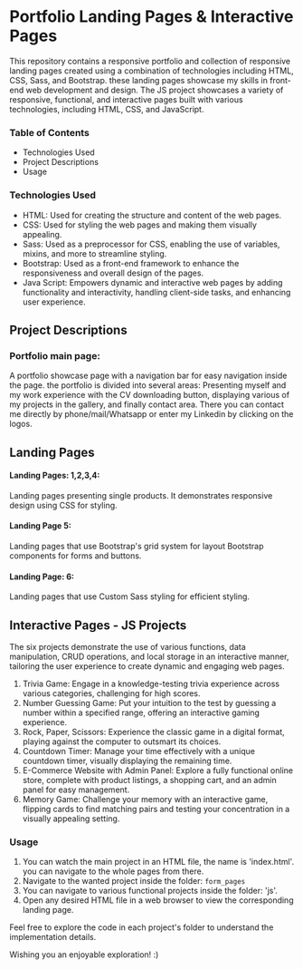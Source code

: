 # Portfolio Landing Pages & Interactive Pages

This repository contains a responsive portfolio and collection of responsive landing pages created using a combination of technologies 
including HTML, CSS, Sass, and Bootstrap. these landing pages showcase my skills in front-end web development and design.
The JS project showcases a variety of responsive, functional, and interactive pages built with various technologies, including HTML, CSS, and JavaScript.



### Table of Contents

- Technologies Used
- Project Descriptions
- Usage



### Technologies Used

- HTML: Used for creating the structure and content of the web pages.
- CSS: Used for styling the web pages and making them visually appealing.
- Sass: Used as a preprocessor for CSS, enabling the use of variables, mixins, and more to streamline styling.
- Bootstrap: Used as a front-end framework to enhance the responsiveness and overall design of the pages.
- Java Script: Empowers dynamic and interactive web pages by adding functionality and interactivity, handling client-side tasks, and enhancing user experience.



## Project Descriptions

### Portfolio main page:
A portfolio showcase page with a navigation bar for easy navigation inside the page.
the portfolio is divided into several areas: 
Presenting myself and my work experience with the CV downloading button, 
displaying various of my projects in the gallery, and finally contact area.
There you can contact me directly by phone/mail/Whatsapp or enter my Linkedin by clicking on the logos.

## Landing Pages
#### Landing Pages: 1,2,3,4: 
Landing pages presenting single products. It demonstrates responsive design using CSS for styling.
 
#### Landing Page 5:
Landing pages that use Bootstrap's grid system for layout Bootstrap components for forms and buttons.

#### Landing Page: 6: 
Landing pages that use Custom Sass styling for efficient styling.




## Interactive Pages - JS Projects
The six projects demonstrate the use of various functions, data manipulation, CRUD operations, and local storage in an interactive manner, tailoring the user experience to create dynamic and engaging web pages.

1. Trivia Game: Engage in a knowledge-testing trivia experience across various categories, challenging for high scores.
2. Number Guessing Game: Put your intuition to the test by guessing a number within a specified range, offering an interactive gaming experience.
3. Rock, Paper, Scissors: Experience the classic game in a digital format, playing against the computer to outsmart its choices.
4. Countdown Timer: Manage your time effectively with a unique countdown timer, visually displaying the remaining time.
5. E-Commerce Website with Admin Panel: Explore a fully functional online store, complete with product listings, a shopping cart, and an admin panel for easy management.
6. Memory Game: Challenge your memory with an interactive game, flipping cards to find matching pairs and testing your concentration in a visually appealing setting.




### Usage

1. You can watch the main project in an HTML file, the name is 'index.html'. you can navigate to the whole pages from there.
2. Navigate to the wanted project inside the folder: `form_pages`
3. You can navigate to various functional projects inside the folder: 'js'.
4. Open any desired HTML file in a web browser to view the corresponding landing page.




Feel free to explore the code in each project's folder to understand the implementation details.

Wishing you an enjoyable exploration! :)
